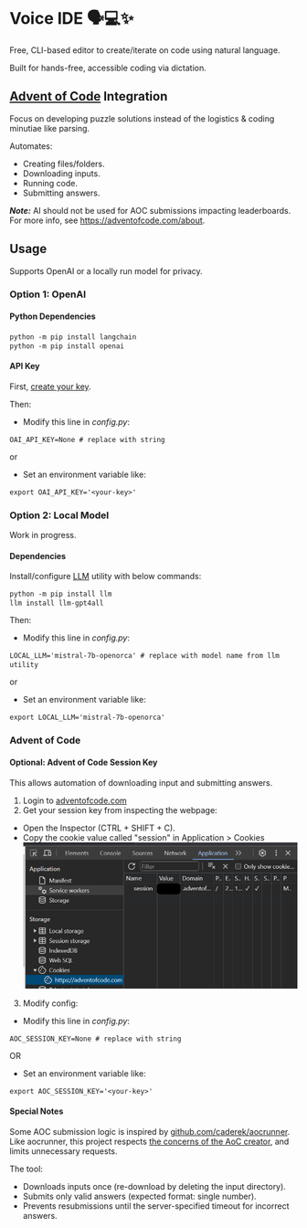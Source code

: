 # Voice IDE 🗣️💻✨
Free, CLI-based editor to create/iterate on code using natural language.

Built for hands-free, accessible coding via dictation.

## [Advent of Code](https://adventofcode.com) Integration
Focus on developing puzzle solutions instead of the logistics & coding minutiae like parsing.

Automates:
- Creating files/folders.
- Downloading inputs.
- Running code.
- Submitting answers.

_**Note:**_ AI should not be used for AOC submissions impacting leaderboards. For more info, see https://adventofcode.com/about.

## Usage
Supports OpenAI or a locally run model for privacy.

### Option 1: OpenAI
#### Python Dependencies
```
python -m pip install langchain
python -m pip install openai
```

#### API Key
First, [create your key](https://platform.openai.com/api-keys).

Then:

- Modify this line in *config.py*:
```
OAI_API_KEY=None # replace with string
```

or

- Set an environment variable like:
```
export OAI_API_KEY='<your-key>'
```

### Option 2: Local Model
Work in progress.

#### Dependencies
Install/configure [LLM](https://llm.datasette.io/en/stable/) utility with below commands:
```
python -m pip install llm
llm install llm-gpt4all
```

Then:

- Modify this line in *config.py*:
```
LOCAL_LLM='mistral-7b-openorca' # replace with model name from llm utility
```

or

- Set an environment variable like:
```
export LOCAL_LLM='mistral-7b-openorca'
```

### Advent of Code
#### Optional: Advent of Code Session Key
This allows automation of downloading input and submitting answers.

1. Login to [adventofcode.com](https://adventofcode.com)
2. Get your session key from inspecting the webpage:
- Open the Inspector (CTRL + SHIFT + C).
- Copy the cookie value called "session" in Application > Cookies
![cookie-location](images/cookie.png)

3. Modify config:
- Modify this line in *config.py*:
```
AOC_SESSION_KEY=None # replace with string
```

OR

- Set an environment variable like:
```
export AOC_SESSION_KEY='<your-key>'
```

#### Special Notes
Some AOC submission logic is inspired by [github.com/caderek/aocrunner](https://github.com/caderek/aocrunner). Like aocrunner, this project respects [the concerns of the AoC creator](https://www.reddit.com/r/adventofcode/comments/3v64sb/aoc_is_fragile_please_be_gentle/), and limits unnecessary requests.

The tool:
- Downloads inputs once (re-download by deleting the input directory).
- Submits only valid answers (expected format: single number).
- Prevents resubmissions until the server-specified timeout for incorrect answers.

